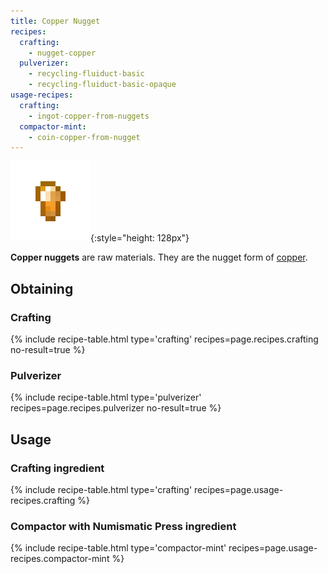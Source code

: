 ```yaml
---
title: Copper Nugget
recipes:
  crafting:
    - nugget-copper
  pulverizer:
    - recycling-fluiduct-basic
    - recycling-fluiduct-basic-opaque
usage-recipes:
  crafting:
    - ingot-copper-from-nuggets
  compactor-mint:
    - coin-copper-from-nugget
---
```


![Copper nugget](/assets/images/thermal-foundation/nugget-copper.png){:style="height: 128px"}


**Copper nuggets** are raw materials. They are the nugget form of
[copper](/docs/thermal-foundation/items/materials/ingots/copper-ingot/).


Obtaining
---------

### Crafting
{% include recipe-table.html type='crafting' recipes=page.recipes.crafting no-result=true %}

### Pulverizer
{% include recipe-table.html type='pulverizer' recipes=page.recipes.pulverizer no-result=true %}


Usage
-----

### Crafting ingredient
{% include recipe-table.html type='crafting' recipes=page.usage-recipes.crafting %}

### Compactor with Numismatic Press ingredient
{% include recipe-table.html type='compactor-mint' recipes=page.usage-recipes.compactor-mint %}
